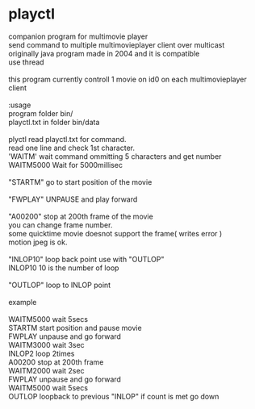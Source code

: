 playctl
================

companion program for multimovie player<br>
send command to multiple multimovieplayer client over multicast<br>
originally java program made in 2004 and it is compatible<br>
use thread<br>
<br>
this program currently controll 1 movie on id0 on each multimovieplayer client<br>
<br>
:usage<br>
program folder bin/<br>
playctl.txt in folder  bin/data<br>
<br>
plyctl read playctl.txt for command.<br>
read one line and check 1st character.<br>
'WAITM' wait command ommitting 5 characters and get number<br>
WAITM5000  Wait for 5000millisec<br>
<br>
"STARTM" go to start position of the movie<br>
<br>
"FWPLAY" UNPAUSE and play forward<br>
<br>
"A00200" stop at 200th frame of the movie<br>
you can change frame number.<br>
some quicktime movie doesnot support the frame( writes error )<br>
motion jpeg is ok.<br>
<br>
"INLOP10" loop back point use with "OUTLOP"<br>
INLOP10 10 is the number of loop<br>
<br>
"OUTLOP" loop to INLOP point<br>
<br>
example<br>
<br>
WAITM5000   wait 5secs<br>
STARTM      start position and pause movie<br>
FWPLAY      unpause and go forward<br>
WAITM3000   wait 3sec<br>
INLOP2      loop 2times<br>
A00200      stop at 200th frame<br>
WAITM2000   wait 2sec<br>
FWPLAY      unpause and go forward<br>
WAITM5000   wait 5secs<br>
OUTLOP      loopback to previous "INLOP" if count is met go down<br>
